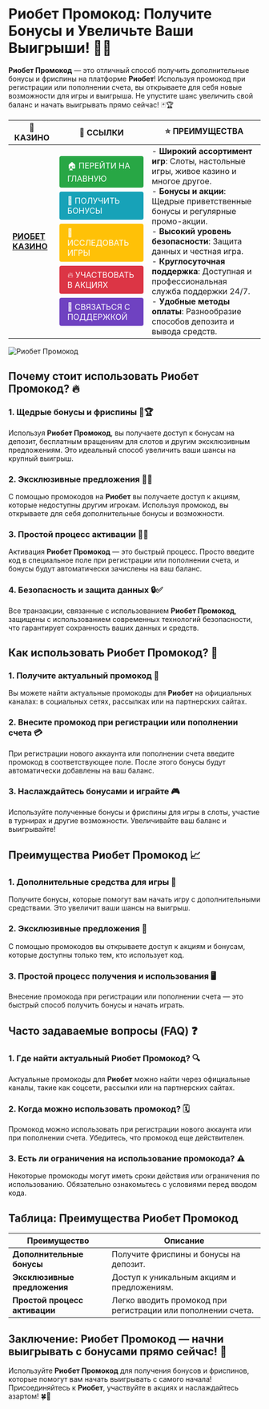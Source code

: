 # **Риобет Промокод: Получите Бонусы и Увеличьте Ваши Выигрыши!** 🎰💸

**Риобет Промокод** — это отличный способ получить дополнительные бонусы и фриспины на платформе **Риобет**! Используя промокод при регистрации или пополнении счета, вы открываете для себя новые возможности для игры и выигрыша. Не упустите шанс увеличить свой баланс и начать выигрывать прямо сейчас! 🃏🏆

| 🎰 **КАЗИНО**                              | 🔗 **ССЫЛКИ**                                                                                                                                                                                                                                                                                                   | ⭐ **ПРЕИМУЩЕСТВА**                                                                                     |
|--------------------------------------------|----------------------------------------------------------------------------------------------------------------------------------------------------------------------------------------------------------------------------------------------------------------------------------------------------------------|--------------------------------------------------------------------------------------------------------|
| **[РИОБЕТ КАЗИНО](https://brandplay.link/7xBLTPyj)** | <a href="https://brandplay.link/7xBLTPyj" style="display: inline-block; padding: 8px 16px; margin: 4px 0; background-color: #28a745; color: white; text-decoration: none; border-radius: 4px;">🏠 ПЕРЕЙТИ НА ГЛАВНУЮ</a><br> <a href="https://brandplay.link/7xBLTPyj" style="display: inline-block; padding: 8px 16px; margin: 4px 0; background-color: #17a2b8; color: white; text-decoration: none; border-radius: 4px;">🎁 ПОЛУЧИТЬ БОНУСЫ</a><br> <a href="https://brandplay.link/7xBLTPyj" style="display: inline-block; padding: 8px 16px; margin: 4px 0; background-color: #ffc107; color: white; text-decoration: none; border-radius: 4px;">🎲 ИССЛЕДОВАТЬ ИГРЫ</a><br> <a href="https://brandplay.link/7xBLTPyj" style="display: inline-block; padding: 8px 16px; margin: 4px 0; background-color: #dc3545; color: white; text-decoration: none; border-radius: 4px;">🔥 УЧАСТВОВАТЬ В АКЦИЯХ</a><br> <a href="https://brandplay.link/7xBLTPyj" style="display: inline-block; padding: 8px 16px; margin: 4px 0; background-color: #6f42c1; color: white; text-decoration: none; border-radius: 4px;">💬 СВЯЗАТЬСЯ С ПОДДЕРЖКОЙ</a> | - **Широкий ассортимент игр**: Слоты, настольные игры, живое казино и многое другое.<br>- **Бонусы и акции**: Щедрые приветственные бонусы и регулярные промо-акции.<br>- **Высокий уровень безопасности**: Защита данных и честная игра.<br>- **Круглосуточная поддержка**: Доступная и профессиональная служба поддержки 24/7.<br>- **Удобные методы оплаты**: Разнообразие способов депозита и вывода средств. |

![Риобет Промокод](https://avatars.mds.yandex.net/i?id=761c4f42bcdd3eac6fea742c19509810_l-9245471-images-thumbs&n=13)

## Почему стоит использовать **Риобет Промокод**? 🔥

### 1. **Щедрые бонусы и фриспины** 🎁🏆

Используя **Риобет Промокод**, вы получаете доступ к бонусам на депозит, бесплатным вращениям для слотов и другим эксклюзивным предложениям. Это идеальный способ увеличить ваши шансы на крупный выигрыш.

### 2. **Эксклюзивные предложения** 🎉💸

С помощью промокодов на **Риобет** вы получаете доступ к акциям, которые недоступны другим игрокам. Используя промокод, вы открываете для себя дополнительные бонусы и возможности.

### 3. **Простой процесс активации** 📝✅

Активация **Риобет Промокод** — это быстрый процесс. Просто введите код в специальное поле при регистрации или пополнении счета, и бонусы будут автоматически зачислены на ваш баланс.

### 4. **Безопасность и защита данных** 🔒✅

Все транзакции, связанные с использованием **Риобет Промокод**, защищены с использованием современных технологий безопасности, что гарантирует сохранность ваших данных и средств.

## Как использовать **Риобет Промокод**? 🏁

### 1. **Получите актуальный промокод** 🔗

Вы можете найти актуальные промокоды для **Риобет** на официальных каналах: в социальных сетях, рассылках или на партнерских сайтах.

### 2. **Внесите промокод при регистрации или пополнении счета** 💳

При регистрации нового аккаунта или пополнении счета введите промокод в соответствующее поле. После этого бонусы будут автоматически добавлены на ваш баланс.

### 3. **Наслаждайтесь бонусами и играйте** 🎮

Используйте полученные бонусы и фриспины для игры в слоты, участие в турнирах и другие возможности. Увеличивайте ваш баланс и выигрывайте!

## Преимущества **Риобет Промокод** 📈

### 1. **Дополнительные средства для игры** 🎰

Получите бонусы, которые помогут вам начать игру с дополнительными средствами. Это увеличит ваши шансы на выигрыш.

### 2. **Эксклюзивные предложения** 🎁

С помощью промокодов вы открываете доступ к акциям и бонусам, которые доступны только тем, кто использует код.

### 3. **Простой процесс получения и использования** 🖥️

Внесение промокода при регистрации или пополнении счета — это быстрый способ получить бонусы и начать играть.

## Часто задаваемые вопросы (FAQ) ❓

### **1. Где найти актуальный **Риобет Промокод**?** 🔍

Актуальные промокоды для **Риобет** можно найти через официальные каналы, такие как соцсети, рассылки или на партнерских сайтах.

### **2. Когда можно использовать промокод?** 🗓️

Промокод можно использовать при регистрации нового аккаунта или при пополнении счета. Убедитесь, что промокод еще действителен.

### **3. Есть ли ограничения на использование промокода?** ⚠️

Некоторые промокоды могут иметь сроки действия или ограничения по использованию. Обязательно ознакомьтесь с условиями перед вводом кода.

## Таблица: Преимущества **Риобет Промокод**

| Преимущество               | Описание                                       |
|----------------------------|------------------------------------------------|
| **Дополнительные бонусы**   | Получите фриспины и бонусы на депозит.         |
| **Эксклюзивные предложения**| Доступ к уникальным акциям и предложениям.     |
| **Простой процесс активации**| Легко вводить промокод при регистрации или пополнении счета. |

## Заключение: **Риобет Промокод** — начни выигрывать с бонусами прямо сейчас! 🎉

Используйте **Риобет Промокод** для получения бонусов и фриспинов, которые помогут вам начать выигрывать с самого начала! Присоединяйтесь к **Риобет**, участвуйте в акциях и наслаждайтесь азартом! 🍀🎰

